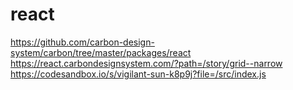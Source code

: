 # react

https://github.com/carbon-design-system/carbon/tree/master/packages/react
https://react.carbondesignsystem.com/?path=/story/grid--narrow
https://codesandbox.io/s/vigilant-sun-k8p9j?file=/src/index.js
